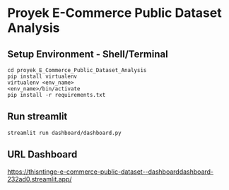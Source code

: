 # Proyek E-Commerce Public Dataset Analysis
## Setup Environment - Shell/Terminal
```
cd proyek_E_Commerce_Public_Dataset_Analysis
pip install virtualenv 
virtualenv <env_name>
<env_name>/bin/activate
pip install -r requirements.txt
```

## Run streamlit
```
streamlit run dashboard/dashboard.py
```
## URL Dashboard
https://thisntinge-e-commerce-public-dataset--dashboarddashboard-232ad0.streamlit.app/
